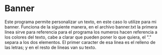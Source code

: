 # Banner
Este programa permite personalizar un texto, en este caso lo utilize para mi banner.
Funciona de la siguiente manera, en el archivo banner.txt la primera linea sirve para
referencia para el programa los numeros hacen referencia a los colores del texto, cabe
a clarar que pueden poner lo que quiera, el "." separa a los dos elementos.
El primer caracter de esa linea es el relleno de las letras; y en el resto de lineas van su 
texto.
